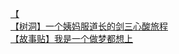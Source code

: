 [【](http://tieba.baidu.com/p/4087281285?see_lz=1&pn=)   
[【树洞】一个姨妈服道长的剑三心酸旅程](http://tieba.baidu.com/p/4087224637?see_lz=1&pn=)   
[【故事贴】我是一个做梦都想上](http://tieba.baidu.com/p/4087299675?see_lz=1&pn=)   

